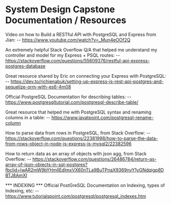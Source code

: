 # System Design Capstone Documentation / Resources

Video on how to Build a RESTful API with PostgreSQL and Express from Jian:
-- https://www.youtube.com/watch?v=_Mun4eOOf2Q

An extremely helpful Stack Overflow Q/A that helped me understand my controller and model for my Express + PSQL routes:
-- https://stackoverflow.com/questions/55609376/restful-api-express-postgres-database

Great resource shared by Eric on connecting your Express with PostgreSQL:
-- https://dev.to/richienabuk/setting-up-express-js-rest-api-postgres-and-sequelize-orm-with-es6-4m08

Official PostgreSQL Documentation for describing tables:
-- https://www.postgresqltutorial.com/postgresql-describe-table/

Great resource that helped me with PostgreSQL syntax and renaming columns in a table:
-- https://www.javatpoint.com/postgresql-rename-column

How to parse data from rows in PostgreSQL, from Stack Overflow:
-- https://stackoverflow.com/questions/22381998/how-to-parse-the-data-from-rows-object-in-node-js-express-js-mysql2/22382596

How to return data as an array of objects with json agg, from Stack Overflow:
-- https://stackoverflow.com/questions/26486784/return-as-array-of-json-objects-in-sql-postgres?fbclid=IwAR2mW9bYHmllEdlmxVX60nTLa9BuTPnaX9369nvY1yGNdqigp8DBTJ8AmXI

*** INDEXING ***
Official PostGreSQL Documentation on Indexing, types of Indexing, etc:
-- https://www.tutorialspoint.com/postgresql/postgresql_indexes.htm 
